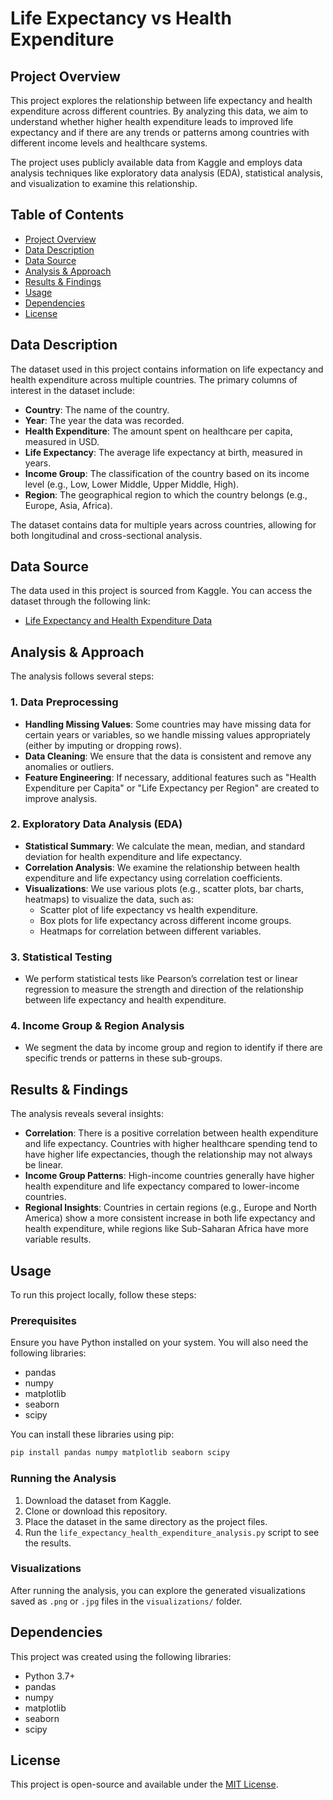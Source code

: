 # Life Expectancy vs Health Expenditure

## Project Overview

This project explores the relationship between life expectancy and health expenditure across different countries. By analyzing this data, we aim to understand whether higher health expenditure leads to improved life expectancy and if there are any trends or patterns among countries with different income levels and healthcare systems.

The project uses publicly available data from Kaggle and employs data analysis techniques like exploratory data analysis (EDA), statistical analysis, and visualization to examine this relationship.

## Table of Contents
- [Project Overview](#project-overview)
- [Data Description](#data-description)
- [Data Source](#data-source)
- [Analysis & Approach](#analysis--approach)
- [Results & Findings](#results--findings)
- [Usage](#usage)
- [Dependencies](#dependencies)
- [License](#license)

## Data Description

The dataset used in this project contains information on life expectancy and health expenditure across multiple countries. The primary columns of interest in the dataset include:

- **Country**: The name of the country.
- **Year**: The year the data was recorded.
- **Health Expenditure**: The amount spent on healthcare per capita, measured in USD.
- **Life Expectancy**: The average life expectancy at birth, measured in years.
- **Income Group**: The classification of the country based on its income level (e.g., Low, Lower Middle, Upper Middle, High).
- **Region**: The geographical region to which the country belongs (e.g., Europe, Asia, Africa).

The dataset contains data for multiple years across countries, allowing for both longitudinal and cross-sectional analysis.

## Data Source

The data used in this project is sourced from Kaggle. You can access the dataset through the following link:

- [Life Expectancy and Health Expenditure Data](https://www.kaggle.com/code/jofrhwld/plot-of-life-expectancy-vs-health-expenditure?select=life-expectancy-vs-health-expenditure.csv)

## Analysis & Approach

The analysis follows several steps:

### 1. Data Preprocessing
- **Handling Missing Values**: Some countries may have missing data for certain years or variables, so we handle missing values appropriately (either by imputing or dropping rows).
- **Data Cleaning**: We ensure that the data is consistent and remove any anomalies or outliers.
- **Feature Engineering**: If necessary, additional features such as "Health Expenditure per Capita" or "Life Expectancy per Region" are created to improve analysis.

### 2. Exploratory Data Analysis (EDA)
- **Statistical Summary**: We calculate the mean, median, and standard deviation for health expenditure and life expectancy.
- **Correlation Analysis**: We examine the relationship between health expenditure and life expectancy using correlation coefficients.
- **Visualizations**: We use various plots (e.g., scatter plots, bar charts, heatmaps) to visualize the data, such as:
  - Scatter plot of life expectancy vs health expenditure.
  - Box plots for life expectancy across different income groups.
  - Heatmaps for correlation between different variables.

### 3. Statistical Testing
- We perform statistical tests like Pearson’s correlation test or linear regression to measure the strength and direction of the relationship between life expectancy and health expenditure.

### 4. Income Group & Region Analysis
- We segment the data by income group and region to identify if there are specific trends or patterns in these sub-groups.

## Results & Findings

The analysis reveals several insights:

- **Correlation**: There is a positive correlation between health expenditure and life expectancy. Countries with higher healthcare spending tend to have higher life expectancies, though the relationship may not always be linear.
- **Income Group Patterns**: High-income countries generally have higher health expenditure and life expectancy compared to lower-income countries.
- **Regional Insights**: Countries in certain regions (e.g., Europe and North America) show a more consistent increase in both life expectancy and health expenditure, while regions like Sub-Saharan Africa have more variable results.

## Usage

To run this project locally, follow these steps:

### Prerequisites
Ensure you have Python installed on your system. You will also need the following libraries:
- pandas
- numpy
- matplotlib
- seaborn
- scipy

You can install these libraries using pip:

```bash
pip install pandas numpy matplotlib seaborn scipy
```

### Running the Analysis
1. Download the dataset from Kaggle.
2. Clone or download this repository.
3. Place the dataset in the same directory as the project files.
4. Run the `life_expectancy_health_expenditure_analysis.py` script to see the results.

### Visualizations
After running the analysis, you can explore the generated visualizations saved as `.png` or `.jpg` files in the `visualizations/` folder.

## Dependencies

This project was created using the following libraries:
- Python 3.7+
- pandas
- numpy
- matplotlib
- seaborn
- scipy


## License

This project is open-source and available under the [MIT License](LICENSE).
